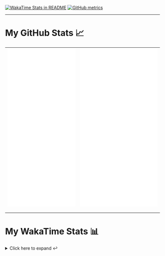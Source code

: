 [![WakaTime Stats in README](https://github.com/LOsioChico/LOsioChico/actions/workflows/waka.yml/badge.svg)](https://github.com/LOsioChico/LOsioChico/actions/workflows/waka.yml) [![GitHub metrics](https://github.com/LOsioChico/LOsioChico/actions/workflows/metrics.yml/badge.svg)](https://github.com/LOsioChico/LOsioChico/actions/workflows/metrics.yml)

---

# My GitHub Stats 📈

| ![](./assets/metrics.svg) | ![](./assets/metrics2.svg) |
| ------------------------- | -------------------------- |

---

# My WakaTime Stats 📊

<details>
<summary>Click here to expand ↩️</summary>
<br>

<!--START_SECTION:waka-->
![Code Time](http://img.shields.io/badge/Code%20Time-1%2C759%20hrs%2044%20mins-blue)

![Lines of code](https://img.shields.io/badge/From%20Hello%20World%20I%27ve%20Written-342.3%20thousand%20lines%20of%20code-blue)

**🐱 My GitHub Data** 

> 📦 559.2 kB Used in GitHub's Storage 
 > 
> 🏆 1,246 Contributions in the Year 2024
 > 
> 🚫 Not Opted to Hire
 > 
> 📜 18 Public Repositories 
 > 
> 🔑 29 Private Repositories 
 > 
**I'm a Night 🦉** 

```text
🌞 Morning                588 commits         ████░░░░░░░░░░░░░░░░░░░░░   14.66 % 
🌆 Daytime                1234 commits        ████████░░░░░░░░░░░░░░░░░   30.77 % 
🌃 Evening                1341 commits        ████████░░░░░░░░░░░░░░░░░   33.43 % 
🌙 Night                  848 commits         █████░░░░░░░░░░░░░░░░░░░░   21.14 % 
```
📅 **I'm Most Productive on Thursday** 

```text
Monday                   566 commits         ████░░░░░░░░░░░░░░░░░░░░░   14.11 % 
Tuesday                  629 commits         ████░░░░░░░░░░░░░░░░░░░░░   15.68 % 
Wednesday                453 commits         ███░░░░░░░░░░░░░░░░░░░░░░   11.29 % 
Thursday                 728 commits         █████░░░░░░░░░░░░░░░░░░░░   18.15 % 
Friday                   609 commits         ████░░░░░░░░░░░░░░░░░░░░░   15.18 % 
Saturday                 692 commits         ████░░░░░░░░░░░░░░░░░░░░░   17.25 % 
Sunday                   334 commits         ██░░░░░░░░░░░░░░░░░░░░░░░   08.33 % 
```


📊 **This Week I Spent My Time On** 

```text
💬 Programming Languages: 
Scala                    5 hrs 6 mins        ███████████░░░░░░░░░░░░░░   45.63 % 
TypeScript               3 hrs 38 mins       ████████░░░░░░░░░░░░░░░░░   32.54 % 
Other                    1 hr 15 mins        ███░░░░░░░░░░░░░░░░░░░░░░   11.31 % 
Markdown                 39 mins             █░░░░░░░░░░░░░░░░░░░░░░░░   05.85 % 
SQL                      16 mins             █░░░░░░░░░░░░░░░░░░░░░░░░   02.46 % 
```

**I Mostly Code in TypeScript** 

```text
TypeScript               27 repos            █████████████░░░░░░░░░░░░   52.94 % 
Scala                    5 repos             ██░░░░░░░░░░░░░░░░░░░░░░░   09.80 % 
Python                   3 repos             █░░░░░░░░░░░░░░░░░░░░░░░░   05.88 % 
Java                     2 repos             █░░░░░░░░░░░░░░░░░░░░░░░░   03.92 % 
Astro                    2 repos             █░░░░░░░░░░░░░░░░░░░░░░░░   03.92 % 
```




 Last Updated on 30/09/2024 01:02:49 UTC
<!--END_SECTION:waka-->

## </details>
